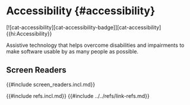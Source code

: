 # Accessibility {#accessibility}

[![cat-accessibility][cat-accessibility-badge]][cat-accessibility]{{hi:Accessibility}}

Assistive technology that helps overcome disabilities and impairments to make software usable by as many people as possible.

## Screen Readers

{{#include screen_readers.incl.md}}

{{#include refs.incl.md}}
{{#include ../../refs/link-refs.md}}

<div class="hidden">
</div>
